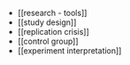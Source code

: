  - [[research - tools]]
 - [[study design]]
 - [[replication crisis]]
 - [[control group]]
 - [[experiment interpretation]]
